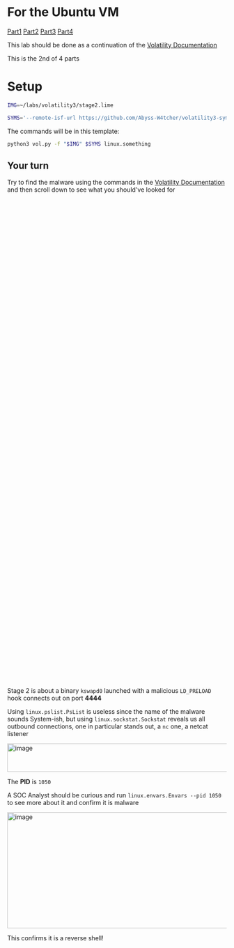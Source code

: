 # For the Ubuntu VM

[Part1](/courseFiles/Section_09-forensicsFundamentals/volatilityLab1.md)   [Part2](/courseFiles/Section_09-forensicsFundamentals/volatilityLab2.md)   [Part3](/courseFiles/Section_09-forensicsFundamentals/volatilityLab3.md)   [Part4](/courseFiles/Section_09-forensicsFundamentals/volatilityLab4.md)

This lab should be done as a continuation of the [Volatility Documentation](/courseFiles/tools/Volatility.md)

This is the 2nd of 4 parts

# Setup

```bash
IMG=~/labs/volatility3/stage2.lime
```
```bash
SYMS='--remote-isf-url https://github.com/Abyss-W4tcher/volatility3-symbols/raw/master/banners/banners.json'
```

The commands will be in this template:
```bash
python3 vol.py -f "$IMG" $SYMS linux.something
```

## Your turn
Try to find the malware using the commands in the [Volatility Documentation](/courseFiles/tools/Volatility.md) and then scroll down to see what you should've looked for

<br><br><br><br><br><br><br><br><br><br><br><br><br><br><br><br><br><br><br><br><br><br><br><br><br><br><br><br><br><br><br><br><br><br><br><br><br><br><br><br><br><br><br><br><br><br><br><br><br><br><br><br><br><br><br><br><br><br><br><br><br><br><br><br><br>

Stage 2 is about a binary ``kswapd0`` launched with a malicious ``LD_PRELOAD`` hook connects out on port **4444**

Using ``linux.pslist.PsList`` is useless since the name of the malware sounds System-ish, but using ``linux.sockstat.Sockstat`` reveals us all outbound connections, one in particular stands out, a `nc` one, a netcat listener

<img width="1620" height="65" alt="image" src="https://github.com/user-attachments/assets/65a38720-6fe7-4a99-bbd9-e0e014a45ff9" />

The **PID** is ``1050``

A SOC Analyst should be curious and run ``linux.envars.Envars --pid 1050`` to see more about it and confirm it is malware

<img width="549" height="266" alt="image" src="https://github.com/user-attachments/assets/1b4df2ae-693e-497a-aa17-548a3e6646d7" />

This confirms it is a reverse shell!
